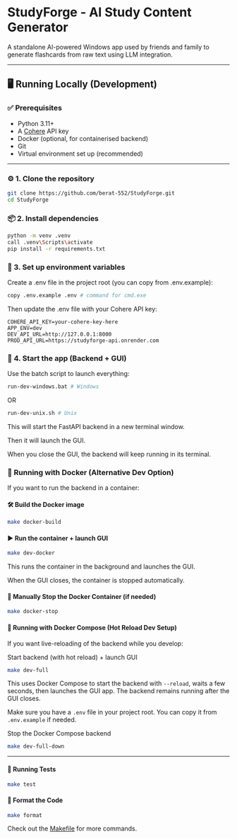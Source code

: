 ﻿# StudyForge - AI Study Content Generator

A standalone AI-powered Windows app used by friends and family to generate flashcards from raw text using LLM integration.

---

## 🖥️ Running Locally (Development)

### ✅ Prerequisites

- Python 3.11+
- A [Cohere](https://cohere.com/) API key
- Docker (optional, for containerised backend)
- Git
- Virtual environment set up (recommended)

---

### ⚙️ 1. Clone the repository

```bash
git clone https://github.com/berat-552/StudyForge.git
cd StudyForge
```

### 📦 2. Install dependencies
```bash
python -m venv .venv
call .venv\Scripts\activate
pip install -r requirements.txt
```

### 🔑 3. Set up environment variables
Create a .env file in the project root (you can copy from .env.example):

```bash
copy .env.example .env # command for cmd.exe
```

Then update the .env file with your Cohere API key:

```env
COHERE_API_KEY=your-cohere-key-here
APP_ENV=dev
DEV_API_URL=http://127.0.0.1:8000
PROD_API_URL=https://studyforge-api.onrender.com
```

### 🚀 4. Start the app (Backend + GUI)
Use the batch script to launch everything:

```bash
run-dev-windows.bat # Windows
```

OR 
```bash
run-dev-unix.sh # Unix
```
This will start the FastAPI backend in a new terminal window. 

Then it will launch the GUI.

When you close the GUI, the backend will keep running in its terminal.

### 🐳 Running with Docker (Alternative Dev Option)
If you want to run the backend in a container:

#### 🛠️ Build the Docker image
```bash
make docker-build
```

#### ▶️ Run the container + launch GUI
```bash
make dev-docker
```
This runs the container in the background and launches the GUI.

When the GUI closes, the container is stopped automatically.

#### 🛑 Manually Stop the Docker Container (if needed)
```bash
make docker-stop
```

#### 🐳 Running with Docker Compose (Hot Reload Dev Setup)
If you want live-reloading of the backend while you develop:

Start backend (with hot reload) + launch GUI
```bash
make dev-full
```

This uses Docker Compose to start the backend with `--reload`, waits a few seconds, then launches the GUI app.
The backend remains running after the GUI closes.

Make sure you have a `.env` file in your project root. You can copy it from `.env.example` if needed.

Stop the Docker Compose backend
```bash
make dev-full-down
```
---
#### 🧪 Running Tests
```bash
make test
```

#### 🧹 Format the Code
```bash
make format
```

Check out the [Makefile](./Makefile) for more commands.
